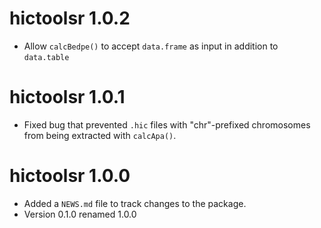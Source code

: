 # hictoolsr 1.0.2

* Allow `calcBedpe()` to accept `data.frame` as input in addition
to `data.table`

# hictoolsr 1.0.1

* Fixed bug that prevented `.hic` files with "chr"-prefixed
chromosomes from being extracted with `calcApa()`.

# hictoolsr 1.0.0

* Added a `NEWS.md` file to track changes to the package.
* Version 0.1.0 renamed 1.0.0
